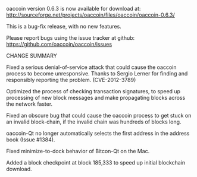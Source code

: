 oaccoin version 0.6.3 is now available for download at:
  http://sourceforge.net/projects/oaccoin/files/oaccoin/oaccoin-0.6.3/

This is a bug-fix release, with no new features.

Please report bugs using the issue tracker at github:
  https://github.com/oaccoin/oaccoin/issues

CHANGE SUMMARY

Fixed a serious denial-of-service attack that could cause the
oaccoin process to become unresponsive. Thanks to Sergio Lerner
for finding and responsibly reporting the problem. (CVE-2012-3789)

Optimized the process of checking transaction signatures, to
speed up processing of new block messages and make propagating
blocks across the network faster.

Fixed an obscure bug that could cause the oaccoin process to get
stuck on an invalid block-chain, if the invalid chain was
hundreds of blocks long.

oaccoin-Qt no longer automatically selects the first address
in the address book (Issue #1384).

Fixed minimize-to-dock behavior of Bitcon-Qt on the Mac.

Added a block checkpoint at block 185,333 to speed up initial
blockchain download.

